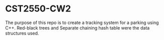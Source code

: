 # CST2550-CW2
The purpose of this repo is to create a tracking system for a parking using C++. Red-black trees and Separate chaining hash table were the data structures used. 
